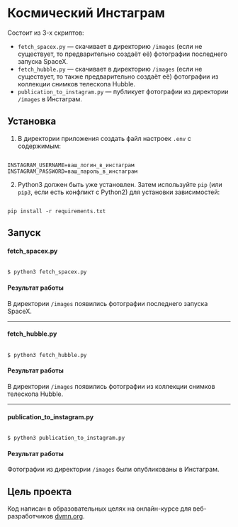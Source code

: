 # Космический Инстаграм

Состоит из 3-х скриптов:

* `fetch_spacex.py` — скачивает в директорию `/images` (если не существует, то предварительно создаёт её) фотографии последнего запуска SpaceX.
* `fetch_hubble.py` — скачивает в директорию `/images` (если не существует, то также предварительно создаёт её) фотографии из коллекции снимков телескопа Hubble.
* `publication_to_instagram.py` — публикует фотографии из директории `/images` в Инстаграм.


## Установка

1. В директории приложения создать файл настроек `.env` с содержимым:
```#!bash

INSTAGRAM_USERNAME=ваш_логин_в_инстаграм
INSTAGRAM_PASSWORD=ваш_пароль_в_инстаграм
```

2. Python3 должен быть уже установлен. 
Затем используйте `pip` (или `pip3`, если есть конфликт с Python2) для установки зависимостей:
```#!bash

pip install -r requirements.txt

```

## Запуск

#### fetch_spacex.py

```#!bash

$ python3 fetch_spacex.py

```

#### Результат работы

В директории `/images` появились фотографии последнего запуска SpaceX.

-------------------

#### fetch_hubble.py

```#!bash

$ python3 fetch_hubble.py

```

#### Результат работы

В директории `/images` появились фотографии из коллекции снимков телескопа Hubble.

-------------------

#### publication_to_instagram.py

```#!bash

$ python3 publication_to_instagram.py

```

#### Результат работы

Фотографии из директории `/images` были опубликованы в Инстаграм.

## Цель проекта

Код написан в образовательных целях на онлайн-курсе для веб-разработчиков [dvmn.org](https://dvmn.org/).
